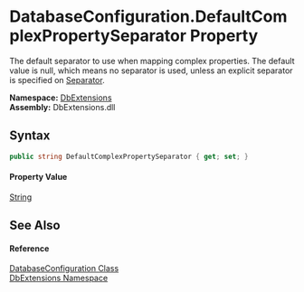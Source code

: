 DatabaseConfiguration.DefaultComplexPropertySeparator Property
==============================================================
The default separator to use when mapping complex properties. The default value is null, which means no separator is used, unless an explicit separator is specified on [Separator][1].
  
**Namespace:** [DbExtensions][2]  
**Assembly:** DbExtensions.dll

Syntax
------

```csharp
public string DefaultComplexPropertySeparator { get; set; }
```

#### Property Value
[String][3]

See Also
--------

#### Reference
[DatabaseConfiguration Class][4]  
[DbExtensions Namespace][2]  

[1]: ../ComplexPropertyAttribute/Separator.md
[2]: ../README.md
[3]: https://learn.microsoft.com/dotnet/api/system.string
[4]: README.md